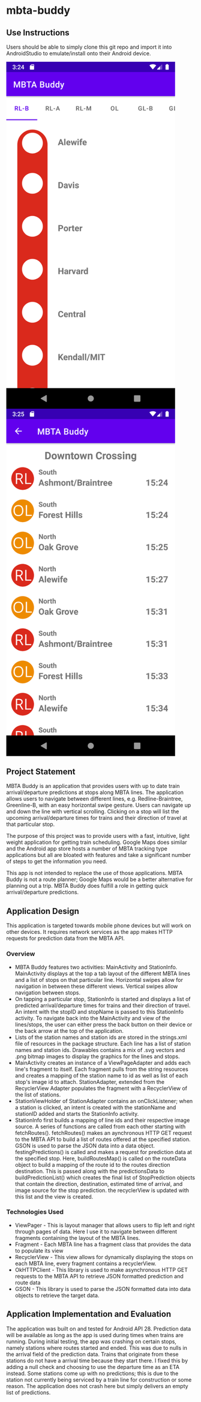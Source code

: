 # mbta-buddy

## Use Instructions
Users should be able to simply clone this git repo and import it into AndroidStudio to emulate/install onto their Android device.

<img src="https://github.com/lukemvu/mbta-buddy/blob/main/img/preview1.png" width=450 align=center>
<img src="https://github.com/lukemvu/mbta-buddy/blob/main/img/preview4.png" width=450 align=center>
<!-- ![Application Screenshots](https://github.com/lukemvu/mbta-buddy/blob/main/img/preview2.png)
![Application Screenshots](https://github.com/lukemvu/mbta-buddy/blob/main/img/preview3.png)
![Application Screenshots](https://github.com/lukemvu/mbta-buddy/blob/main/img/preview4.png) -->

## Project Statement
MBTA Buddy is an application that provides users with up to date train
arrival/departure predictions at stops along MBTA lines. The application allows users to navigate between different lines, e.g. Redline-Braintree, Greenline-B, with an easy horizontal swipe gesture. Users can navigate up and down the line with vertical scrolling. Clicking on a stop will list the upcoming arrival/departure times for trains and their direction of travel at that particular stop.

The purpose of this project was to provide users with a fast, intuitive, light weight application for getting train scheduling. Google Maps does similar and the Android app store hosts a number of MBTA tracking type applications but all are bloated with features and take a significant number of steps to get the information you need.

This app is not intended to replace the use of those applications. MBTA Buddy is not a route planner; Google Maps would be a better alternative for planning out a trip. MBTA Buddy does fulfill a role in getting quick arrival/departure predictions.

## Application Design

This application is targeted towards mobile phone devices but will work on other devices. It requires network services as the app makes HTTP requests for prediction data from the MBTA API.

### Overview
- MBTA Buddy features two activities: MainActivity and StationInfo. MainActivity displays at the top a tab layout of the different MBTA lines and a list of stops on that particular line. Horizontal swipes allow for navigation in between these different views. Vertical swipes allow navigation between stops.
- On tapping a particular stop, StationInfo is started and displays a list of predicted arrival/departure times for trains and their direction of travel. An intent with the stopID and stopName is passed to this StationInfo activity. To navigate back into the MainActivity and view of the lines/stops, the user can either press the back button on their device or the back arrow at the top of the application.
- Lists of the station names and station ids are stored in the strings.xml file of resources in the package structure. Each line has a list of station names and station ids. Drawables contains a mix of .svg vectors and .png bitmap images to display the graphics for the lines and stops.
- MainActivity creates an instance of a ViewPageAdapter and adds each line's fragment to itself. Each fragment pulls from the string resources and creates a mapping of the station name to id as well as list of each stop's image id to attach. StationAdapter, extended from the RecyclerView Adapter populates the fragment with a RecyclerView of the list of stations.
- StationViewHolder of StationAdapter contains an onClickListener; when a station is clicked, an intent is created with the stationName and stationID added and starts the StationInfo activity.
- StationInfo first builds a mapping of line ids and their respective image source. A series of functions are called from each other starting with fetchRoutes(). fetchRoutes() makes an aynchronous HTTP GET request to the MBTA API to build a list of routes offered at the specified station. GSON is used to parse the JSON data into a data object. festingPredictions() is called and makes a request for prediction data  at the specified stop. Here, buildRoutesMap() is called on the routeData object to build a mapping of the route id to the routes direction destination. This is passed along with the predictionsData to buildPredictionList() which creates the final list of StopPrediction objects that contain the direction, destination, estimated time of arrival, and image source for the stop prediction. the recyclerView is updated with this list and the view is created.

### Technologies Used
- ViewPager - This is layout manager that allows users to flip left and right through pages of data. Here I use it to navigate between different fragments containing the layout of the MBTA lines.
- Fragment - Each MBTA line has a fragment class that provides the data to populate its view
- RecyclerView - This view allows for dynamically displaying the stops on each MBTA line, every fragment contains a recyclerView.
- OkHTTPClient - This library is used to make asynchronous HTTP GET requests to the MBTA API to retrieve JSON formatted prediction and route data
- GSON - This library is used to parse the JSON formatted data into data objects to retrieve the target data.

## Application Implementation and Evaluation

The application was built on and tested for Android API 28. Prediction data will be available as long as the app is used during times when trains are running. During initial testing, the app was crashing on certain stops, namely stations where routes started and ended. This was due to nulls in the arrival field of the prediction data. Trains that originate from these stations do not have a arrival time because they start there. I fixed this by adding a null check and choosing to use the departure time as an ETA instead. Some stations come up with no predictions; this is due to the station not currently being serviced by a train line for construction or some reason. The application does not crash here but simply delivers an empty list of predictions.

